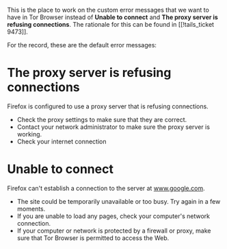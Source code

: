 This is the place to work on the custom error messages that we want to
have in Tor Browser instead of **Unable to connect** and **The proxy
server is refusing connections**. The rationale for this can be found in
[[!tails_ticket 9473]].

For the record, these are the default error messages:

The proxy server is refusing connections
========================================

Firefox is configured to use a proxy server that is refusing
connections.

  - Check the proxy settings to make sure that they are correct.
  - Contact your network administrator to make sure the proxy server is
    working.
  - Check your internet connection

Unable to connect
=================

Firefox can't establish a connection to the server at www.google.com.

  - The site could be temporarily unavailable or too busy. Try again in
    a few moments.
  - If you are unable to load any pages, check your computer's network
    connection.
  - If your computer or network is protected by a firewall or proxy,
    make sure that Tor Browser is permitted to access the Web.
